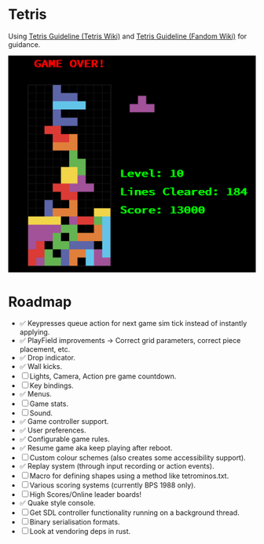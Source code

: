 # Tetris
Using [Tetris Guideline (Tetris Wiki)](https://tetris.wiki/Tetris_Guideline) and [Tetris Guideline (Fandom Wiki)](https://tetris.fandom.com/wiki/Tetris_Guideline) for guidance.

![Screenshot](screenshot.png)

# Roadmap
- ✅ Keypresses queue action for next game sim tick instead of instantly applying.
- ✅ PlayField improvements -> Correct grid parameters, correct piece placement, etc.
- ✅ Drop indicator.
- ✅ Wall kicks.
- ☐ Lights, Camera, Action pre game countdown.
- ☐ Key bindings.
- ✅ Menus.
- ☐ Game stats.
- ☐ Sound.
- ✅ Game controller support.
- ✅ User preferences.
- ✅ Configurable game rules.
- ✅ Resume game aka keep playing after reboot.
- ☐ Custom colour schemes (also creates some accessibility support).
- ✅ Replay system (through input recording or action events).
- ☐ Macro for defining shapes using a method like tetrominos.txt.
- ☐ Various scoring systems (currently BPS 1988 only).
- ☐ High Scores/Online leader boards!
- ✅ Quake style console.
- ☐ Get SDL controller functionality running on a background thread.
- ☐ Binary serialisation formats.
- ☐ Look at vendoring deps in rust. 

